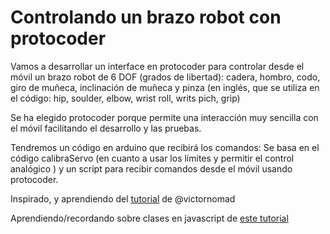 # Controlando un brazo robot con protocoder

Vamos a desarrollar un interface en protocoder para controlar desde el móvil un brazo robot de 6 DOF (grados de libertad): cadera, hombro, codo, giro de muñeca, inclinación de muñeca y pinza (en inglés, que se utiliza en el código: hip, soulder, elbow, wrist roll, writs pich, grip)

Se ha elegido protocoder porque permite una interacción muy sencilla con el móvil facilitando el desarrollo y las pruebas.

Tendremos un código en arduino que recibirá los comandos: Se basa en el código calibraServo (en cuanto a usar los límites y permitir el control analógico ) y un script para recibir comandos desde el móvil usando protocoder.

Inspirado, y aprendiendo del [tutorial](https://developer.mozilla.org/en-US/docs/Web/JavaScript/Introduction_to_Object-Oriented_JavaScript) de @victornomad 

Aprendiendo/recordando sobre clases en javascript de [este tutorial](https://developer.mozilla.org/en-US/docs/Web/JavaScript/Introduction_to_Object-Oriented_JavaScript)